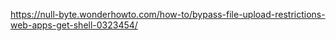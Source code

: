 https://null-byte.wonderhowto.com/how-to/bypass-file-upload-restrictions-web-apps-get-shell-0323454/


